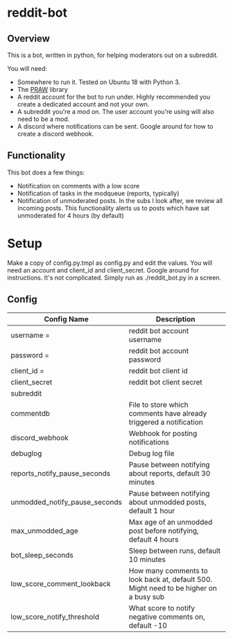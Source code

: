 # reddit-bot
## Overview
This is a bot, written in python, for helping moderators out on a subreddit.

You will need:

- Somewhere to run it. Tested on Ubuntu 18 with Python 3.
- The [PRAW](https://praw.readthedocs.io/en/stable/) library
- A reddit account for the bot to run under. Highly recommended you create a dedicated account and not your own.
- A subreddit you're a mod on. The user account you're using will also need to be a mod.
- A discord where notifications can be sent. Google around for how to create a discord webhook.

## Functionality

This bot does a few things:

- Notification on comments with a low score
- Notification of tasks in the modqueue (reports, typically)
- Notification of unmoderated posts. In the subs I look after, we review all incoming posts. This functionality alerts us to posts which have sat unmoderated for 4 hours (by default)

# Setup
Make a copy of config.py.tmpl as config.py and edit the values. You will need an account and client_id and client_secret. Google around for instructions. It's not complicated.
Simply run as ./reddit_bot.py in a screen.

## Config

| Config Name | Description |
| ----------- | ----------- |
| username = | reddit bot account username |
| password = | reddit bot account password |
| client_id = | reddit bot client id |
| client_secret | reddit bot client secret |
| subreddit | | Your subreddit here |
| commentdb | File to store which comments have already triggered a notification |
| discord_webhook | Webhook for posting notifications |
| debuglog | Debug log file |
| reports_notify_pause_seconds | Pause between notifying about reports, default 30 minutes |
| unmodded_notify_pause_seconds | Pause between notifying about unmodded posts, default 1 hour |
| max_unmodded_age | Max age of an unmodded post before notifying, default 4 hours |
| bot_sleep_seconds | Sleep between runs, default 10 minutes |
| low_score_comment_lookback | How many comments to look back at, default 500. Might need to be higher on a busy sub |
| low_score_notify_threshold | What score to notify negative comments on, default -10 |
